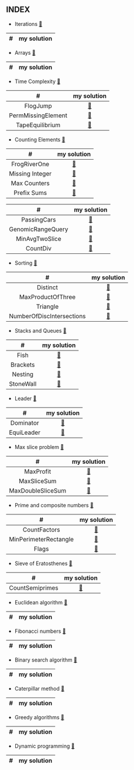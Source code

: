 ## INDEX

- Iterations [:link:](https://app.codility.com/programmers/lessons/1-iterations/)

| # | my solution |
|:---:|:---:|

- Arrays [:link:](https://app.codility.com/programmers/lessons/2-arrays/)

| # | my solution |
|:---:|:---:|

- Time Complexity [:link:](https://app.codility.com/programmers/lessons/3-time_complexity/)

| # | my solution |
|:---:|:---:|
| FlogJump | [:link:](https://github.com/minh364/algorithms/blob/master/Codility/FlogJump.py)|
| PermMissingElement | [:link:](https://github.com/minh364/algorithms/blob/master/Codility/PermMissingElem.py)
| TapeEquilibrium | [:link:](https://github.com/minh364/algorithms/blob/master/Codility/TapeEquilibrium.py)

- Counting Elements [:link:](https://app.codility.com/programmers/lessons/4-counting_elements/)

| # | my solution |
|:---:|:---:|
| FrogRiverOne | [:link:](https://github.com/minh364/algorithms/blob/master/Codility/FrogRiverOne.py)
| Missing Integer | [:link:](https://github.com/minh364/algorithms/blob/master/Codility/MissingInteger.py)
| Max Counters | [:link:](https://github.com/minh364/algorithms/blob/master/Codility/MaxCounters.py)
| Prefix Sums | [:link:](https://app.codility.com/programmers/lessons/5-prefix_sums/)

| # | my solution |
|:---:|:---:|
| PassingCars | [:link:](https://github.com/minh364/algorithms/blob/master/Codility/PassingCars.py)
| GenomicRangeQuery | [:link:](https://github.com/minh364/algorithms/blob/master/Codility/GenomicRangeQuery.py)
| MinAvgTwoSlice | [:link:](https://github.com/minh364/algorithms/blob/master/Codility/MinAvgTwoSlice.py)
| CountDiv | [:link:](https://github.com/minh364/algorithms/blob/master/Codility/CountDiv.py)

- Sorting [:link:](https://app.codility.com/programmers/lessons/6-sorting/)

| # | my solution |
|:---:|:---:|
| Distinct | [:link:](https://github.com/minh364/algorithms/blob/master/Codility/Distinct.py)
| MaxProductOfThree |[:link:](https://github.com/minh364/algorithms/blob/master/Codility/MaxProductOfThree.py)
| Triangle | [:link:](https://github.com/minh364/algorithms/blob/master/Codility/Triangle.py)
| NumberOfDiscIntersections | [:link:](/NumberOfDiscIntersections.py)

- Stacks and Queues [:link:](https://app.codility.com/programmers/lessons/7-stacks_and_queues/)

| # | my solution |
|:---:|:---:|
| Fish | [:link:](https://github.com/minh364/algorithms/blob/master/Codility/Fish.py)
| Brackets | [:link:](https://github.com/minh364/algorithms/blob/master/Codility/Brackets.py)
| Nesting | [:link:](https://github.com/minh364/algorithms/blob/master/Codility/Nesting.py)
| StoneWall | [:link:](https://github.com/minh364/algorithms/blob/master/Codility/StoneWall.py)

- Leader [:link:](https://app.codility.com/programmers/lessons/8-leader/)

| # | my solution |
|:---:|:---:|
| Dominator | [:link:](https://github.com/minh364/algorithms/blob/master/Codility/Dominator.py)
| EquiLeader | [:link:](https://github.com/minh364/algorithms/blob/master/Codility/EquiLeader.py)

- Max slice problem [:link:](https://app.codility.com/programmers/lessons/9-maximum_slice_problem/)

| # | my solution |
|:---:|:---:|
| MaxProfit | [:link:](https://github.com/minh364/algorithms/blob/master/Codility/MaxProfit.py)
| MaxSliceSum | [:link:](https://github.com/minh364/algorithms/blob/master/Codility/MaxSliceSum.py)
| MaxDoubleSliceSum | [:link:](https://github.com/minh364/algorithms/blob/master/Codility/MaxDoubleSliceSum.py)

- Prime and composite numbers [:link:](https://app.codility.com/programmers/lessons/10-prime_and_composite_numbers/)

| # | my solution |
|:---:|:---:|
| CountFactors | [:link:](https://github.com/minh364/algorithms/blob/master/Codility/CountFactors.py)
| MinPerimeterRectangle | [:link:](https://github.com/minh364/algorithms/blob/master/Codility/MinPerimeterRectangle.py)
| Flags | [:link:](https://github.com/minh364/algorithms/blob/master/Codility/Flags.py)


- Sieve of Eratosthenes [:link:](https://app.codility.com/programmers/lessons/11-sieve_of_eratosthenes/)

| # | my solution |
|:---:|:---:|
| CountSemiprimes | [:link:](https://github.com/minh364/algorithms/blob/master/Codility/CountSemiprimes.py)

- Euclidean algorithm [:link:](https://app.codility.com/programmers/lessons/12-euclidean_algorithm/)

| # | my solution |
|:---:|:---:|

- Fibonacci numbers [:link:](https://app.codility.com/programmers/lessons/13-fibonacci_numbers/)

| # | my solution |
|:---:|:---:|

- Binary search algorithm [:link:](https://app.codility.com/programmers/lessons/14-binary_search_algorithm/)

| # | my solution |
|:---:|:---:|

- Caterpillar method [:link:](https://app.codility.com/programmers/lessons/15-caterpillar_method/)

| # | my solution |
|:---:|:---:|

- Greedy algorithms [:link:](https://app.codility.com/programmers/lessons/16-greedy_algorithms/)

| # | my solution |
|:---:|:---:|

- Dynamic programming [:link:](https://app.codility.com/programmers/lessons/17-dynamic_programming/)

| # | my solution |
|:---:|:---:|
